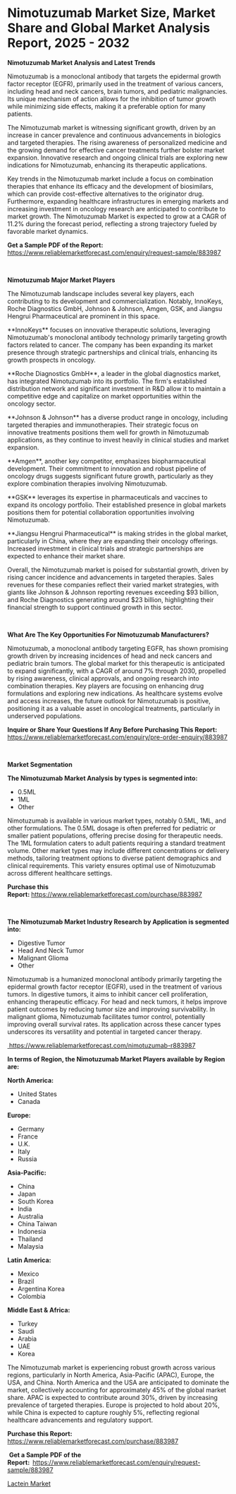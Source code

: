 <p><h1>Nimotuzumab Market Size, Market Share and Global Market Analysis Report, 2025 - 2032</h1></p><p><strong>Nimotuzumab Market Analysis and Latest Trends</strong></p>
<p><p>Nimotuzumab is a monoclonal antibody that targets the epidermal growth factor receptor (EGFR), primarily used in the treatment of various cancers, including head and neck cancers, brain tumors, and pediatric malignancies. Its unique mechanism of action allows for the inhibition of tumor growth while minimizing side effects, making it a preferable option for many patients.</p><p>The Nimotuzumab market is witnessing significant growth, driven by an increase in cancer prevalence and continuous advancements in biologics and targeted therapies. The rising awareness of personalized medicine and the growing demand for effective cancer treatments further bolster market expansion. Innovative research and ongoing clinical trials are exploring new indications for Nimotuzumab, enhancing its therapeutic applications.</p><p>Key trends in the Nimotuzumab market include a focus on combination therapies that enhance its efficacy and the development of biosimilars, which can provide cost-effective alternatives to the originator drug. Furthermore, expanding healthcare infrastructures in emerging markets and increasing investment in oncology research are anticipated to contribute to market growth. The Nimotuzumab Market is expected to grow at a CAGR of 11.2% during the forecast period, reflecting a strong trajectory fueled by favorable market dynamics.</p></p>
<p><strong>Get a Sample PDF of the Report:&nbsp;</strong> <a href="https://www.reliablemarketforecast.com/enquiry/request-sample/883987?utm_campaign=2886&utm_medium=2&utm_source=Github&utm_content=ia&utm_term=08032025&utm_id=nimotuzumab">https://www.reliablemarketforecast.com/enquiry/request-sample/883987</a></p>
<p>&nbsp;</p>
<p><strong>Nimotuzumab Major Market Players</strong></p>
<p><p>The Nimotuzumab landscape includes several key players, each contributing to its development and commercialization. Notably, InnoKeys, Roche Diagnostics GmbH, Johnson & Johnson, Amgen, GSK, and Jiangsu Hengrui Pharmaceutical are prominent in this space.</p><p>**InnoKeys** focuses on innovative therapeutic solutions, leveraging Nimotuzumab's monoclonal antibody technology primarily targeting growth factors related to cancer. The company has been expanding its market presence through strategic partnerships and clinical trials, enhancing its growth prospects in oncology.</p><p>**Roche Diagnostics GmbH**, a leader in the global diagnostics market, has integrated Nimotuzumab into its portfolio. The firm's established distribution network and significant investment in R&D allow it to maintain a competitive edge and capitalize on market opportunities within the oncology sector.</p><p>**Johnson & Johnson** has a diverse product range in oncology, including targeted therapies and immunotherapies. Their strategic focus on innovative treatments positions them well for growth in Nimotuzumab applications, as they continue to invest heavily in clinical studies and market expansion.</p><p>**Amgen**, another key competitor, emphasizes biopharmaceutical development. Their commitment to innovation and robust pipeline of oncology drugs suggests significant future growth, particularly as they explore combination therapies involving Nimotuzumab.</p><p>**GSK** leverages its expertise in pharmaceuticals and vaccines to expand its oncology portfolio. Their established presence in global markets positions them for potential collaboration opportunities involving Nimotuzumab.</p><p>**Jiangsu Hengrui Pharmaceutical** is making strides in the global market, particularly in China, where they are expanding their oncology offerings. Increased investment in clinical trials and strategic partnerships are expected to enhance their market share.</p><p>Overall, the Nimotuzumab market is poised for substantial growth, driven by rising cancer incidence and advancements in targeted therapies. Sales revenues for these companies reflect their varied market strategies, with giants like Johnson & Johnson reporting revenues exceeding $93 billion, and Roche Diagnostics generating around $23 billion, highlighting their financial strength to support continued growth in this sector.</p></p>
<p>&nbsp;</p>
<p><strong>What Are The Key Opportunities For Nimotuzumab Manufacturers?</strong></p>
<p><p>Nimotuzumab, a monoclonal antibody targeting EGFR, has shown promising growth driven by increasing incidences of head and neck cancers and pediatric brain tumors. The global market for this therapeutic is anticipated to expand significantly, with a CAGR of around 7% through 2030, propelled by rising awareness, clinical approvals, and ongoing research into combination therapies. Key players are focusing on enhancing drug formulations and exploring new indications. As healthcare systems evolve and access increases, the future outlook for Nimotuzumab is positive, positioning it as a valuable asset in oncological treatments, particularly in underserved populations.</p></p>
<p><strong>Inquire or Share Your Questions If Any Before Purchasing This Report:</strong> <a href="https://www.reliablemarketforecast.com/enquiry/pre-order-enquiry/883987?utm_campaign=2886&utm_medium=2&utm_source=Github&utm_content=ia&utm_term=08032025&utm_id=nimotuzumab">https://www.reliablemarketforecast.com/enquiry/pre-order-enquiry/883987</a></p>
<p>&nbsp;</p>
<p><strong>Market Segmentation</strong></p>
<p><strong>The Nimotuzumab Market Analysis by types is segmented into:</strong></p>
<p><ul><li>0.5ML</li><li>1ML</li><li>Other</li></ul></p>
<p><p>Nimotuzumab is available in various market types, notably 0.5ML, 1ML, and other formulations. The 0.5ML dosage is often preferred for pediatric or smaller patient populations, offering precise dosing for therapeutic needs. The 1ML formulation caters to adult patients requiring a standard treatment volume. Other market types may include different concentrations or delivery methods, tailoring treatment options to diverse patient demographics and clinical requirements. This variety ensures optimal use of Nimotuzumab across different healthcare settings.</p></p>
<p><strong>Purchase this Report:&nbsp;</strong><a href="https://www.reliablemarketforecast.com/purchase/883987?utm_campaign=2886&utm_medium=2&utm_source=Github&utm_content=ia&utm_term=08032025&utm_id=nimotuzumab">https://www.reliablemarketforecast.com/purchase/883987</a></p>
<p>&nbsp;</p>
<p><strong>The Nimotuzumab Market Industry Research by Application is segmented into:</strong></p>
<p><ul><li>Digestive Tumor</li><li>Head And Neck Tumor</li><li>Malignant Glioma</li><li>Other</li></ul></p>
<p><p>Nimotuzumab is a humanized monoclonal antibody primarily targeting the epidermal growth factor receptor (EGFR), used in the treatment of various tumors. In digestive tumors, it aims to inhibit cancer cell proliferation, enhancing therapeutic efficacy. For head and neck tumors, it helps improve patient outcomes by reducing tumor size and improving survivability. In malignant glioma, Nimotuzumab facilitates tumor control, potentially improving overall survival rates. Its application across these cancer types underscores its versatility and potential in targeted cancer therapy.</p></p>
<p><a href="https://www.reliablemarketforecast.com/nimotuzumab-r883987?utm_campaign=2886&utm_medium=2&utm_source=Github&utm_content=ia&utm_term=08032025&utm_id=nimotuzumab">&nbsp;https://www.reliablemarketforecast.com/nimotuzumab-r883987</a></p>
<p><strong>In terms of Region, the Nimotuzumab Market Players available by Region are:</strong></p>
<p>
    <p> <strong> North America: </strong>
        <ul>
            <li>United States</li>
            <li>Canada</li>
        </ul>
        </p> 
    <p> <strong> Europe: </strong>
        <ul>
            <li>Germany</li>
            <li>France</li>
            <li>U.K.</li>
            <li>Italy</li>
            <li>Russia</li>
        </ul>
        </p> 
    <p> <strong> Asia-Pacific: </strong>
        <ul>
            <li>China</li>
            <li>Japan</li>
            <li>South Korea</li>
            <li>India</li>
            <li>Australia</li>
            <li>China Taiwan</li>
            <li>Indonesia</li>
            <li>Thailand</li>
            <li>Malaysia</li>
        </ul>
        </p> 
    <p> <strong> Latin America: </strong>
        <ul>
            <li>Mexico</li>
            <li>Brazil</li>
            <li>Argentina Korea</li>
            <li>Colombia</li>
        </ul>
        </p> 
    <p> <strong> Middle East & Africa: </strong>
        <ul>
            <li>Turkey</li>
            <li>Saudi</li>
            <li>Arabia</li>
            <li>UAE</li>
            <li>Korea</li>
        </ul>
    </p>
    </p>
<p><p>The Nimotuzumab market is experiencing robust growth across various regions, particularly in North America, Asia-Pacific (APAC), Europe, the USA, and China. North America and the USA are anticipated to dominate the market, collectively accounting for approximately 45% of the global market share. APAC is expected to contribute around 30%, driven by increasing prevalence of targeted therapies. Europe is projected to hold about 20%, while China is expected to capture roughly 5%, reflecting regional healthcare advancements and regulatory support.</p></p>
<p><strong>Purchase this Report: </strong><a href="https://www.reliablemarketforecast.com/purchase/883987?utm_campaign=2886&utm_medium=2&utm_source=Github&utm_content=ia&utm_term=08032025&utm_id=nimotuzumab">https://www.reliablemarketforecast.com/purchase/883987</a></p>
<p>&nbsp;<strong>Get a Sample PDF of the Report:&nbsp;&nbsp;</strong><a href="https://www.reliablemarketforecast.com/enquiry/request-sample/883987?utm_campaign=2886&utm_medium=2&utm_source=Github&utm_content=ia&utm_term=08032025&utm_id=nimotuzumab">https://www.reliablemarketforecast.com/enquiry/request-sample/883987</a></p>
<p><strong></strong></p>
<p><p><a href="https://github.com/tszkintruca/Market-Research-Report-List-1/blob/main/lactein-market.md?utm_campaign=2886&utm_medium=2&utm_source=Github&utm_content=ia&utm_term=08032025&utm_id=nimotuzumab">Lactein Market</a></p></p>